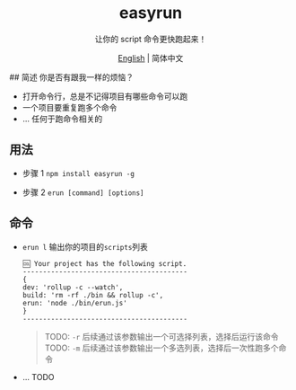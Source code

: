 <h1 align="center">easyrun</h1>

<div align="center">
让你的 script 命令更快跑起来！

[English](./README.md) | 简体中文

</div>
## 简述
你是否有跟我一样的烦恼？

-   打开命令行，总是不记得项目有哪些命令可以跑
-   一个项目要重复跑多个命令
-   ... 任何于跑命令相关的

## 用法

-   步骤 1
    `npm install easyrun -g`

-   步骤 2
    `erun [command] [options]`

## 命令

-   `erun l`
    输出你的项目的`scripts`列表

    ```
    🆒 Your project has the following script.
    -----------------------------------------
    {
    dev: 'rollup -c --watch',
    build: 'rm -rf ./bin && rollup -c',
    erun: 'node ./bin/erun.js'
    }
    -----------------------------------------
    ```

    > TODO: `-r` 后续通过该参数输出一个可选择列表，选择后运行该命令
    > TODO: `-m` 后续通过该参数输出一个多选列表，选择后一次性跑多个命令

-   ... TODO
